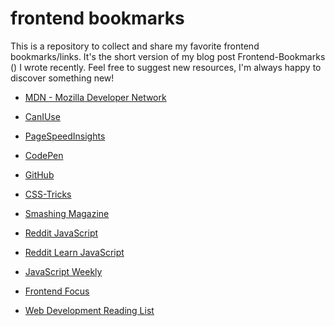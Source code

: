 # frontend bookmarks

This is a repository to collect and share my favorite frontend bookmarks/links. It's the short version of my blog post Frontend-Bookmarks () I wrote recently.
Feel free to suggest new resources, I'm always happy to discover something new!

* [MDN - Mozilla Developer Network](https://developer.mozilla.org/en-US/)

* [CanIUse](http://caniuse.com/)

* [PageSpeedInsights](https://developers.google.com/speed/pagespeed/insights/)

* [CodePen](http://codepen.io/)

* [GitHub](https://github.com/)

* [CSS-Tricks](https://css-tricks.com/)

* [Smashing Magazine](https://www.smashingmagazine.com/)

* [Reddit JavaScript](https://www.reddit.com/r/javascript/)

* [Reddit Learn JavaScript](https://www.reddit.com/r/LearnJavaScript)

* [JavaScript Weekly](http://javascriptweekly.com/)

* [Frontend Focus](http://html5weekly.com/)

* [Web Development Reading List](https://wdrl.info/)

